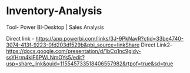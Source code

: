 # Inventory-Analysis
Tool- Power BI-Desktop | Sales Analysis 

Direct link - https://app.powerbi.com/links/3J-9PkNavR?ctid=33be4740-3074-413f-9223-0fd203df529b&pbi_source=linkShare
Direct Link2- https://docs.google.com/presentation/d/1bCq1nc9gidy-ssYHrm4klF6PWLNmOYs5/edit?usp=share_link&ouid=115545733518406557982&rtpof=true&sd=true
